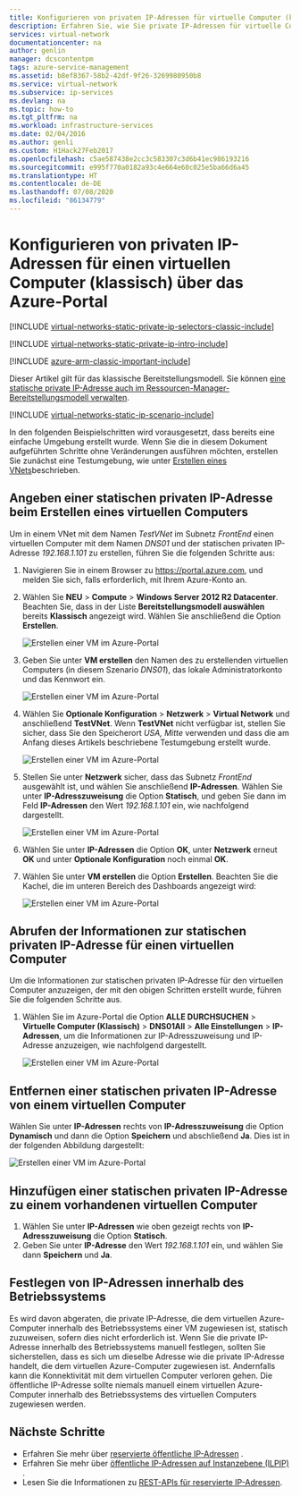 ```yaml
---
title: Konfigurieren von privaten IP-Adressen für virtuelle Computer (klassisch) – Azure-Portal | Microsoft-Dokumentation
description: Erfahren Sie, wie Sie private IP-Adressen für virtuelle Computer (klassisch) über das Azure-Portal konfigurieren.
services: virtual-network
documentationcenter: na
author: genlin
manager: dcscontentpm
tags: azure-service-management
ms.assetid: b8ef8367-58b2-42df-9f26-3269980950b8
ms.service: virtual-network
ms.subservice: ip-services
ms.devlang: na
ms.topic: how-to
ms.tgt_pltfrm: na
ms.workload: infrastructure-services
ms.date: 02/04/2016
ms.author: genli
ms.custom: H1Hack27Feb2017
ms.openlocfilehash: c5ae587438e2cc3c583307c3d6b41ec986193216
ms.sourcegitcommit: e995f770a0182a93c4e664e60c025e5ba66d6a45
ms.translationtype: HT
ms.contentlocale: de-DE
ms.lasthandoff: 07/08/2020
ms.locfileid: "86134779"
---
```

# <a name="configure-private-ip-addresses-for-a-virtual-machine-classic-using-the-azure-portal"></a>Konfigurieren von privaten IP-Adressen für einen virtuellen Computer (klassisch) über das Azure-Portal

[!INCLUDE [virtual-networks-static-private-ip-selectors-classic-include](../../includes/virtual-networks-static-private-ip-selectors-classic-include.md)]

[!INCLUDE [virtual-networks-static-private-ip-intro-include](../../includes/virtual-networks-static-private-ip-intro-include.md)]

[!INCLUDE [azure-arm-classic-important-include](../../includes/azure-arm-classic-important-include.md)]

Dieser Artikel gilt für das klassische Bereitstellungsmodell. Sie können [eine statische private IP-Adresse auch im Ressourcen-Manager-Bereitstellungsmodell verwalten](virtual-networks-static-private-ip-arm-pportal.md).

[!INCLUDE [virtual-networks-static-ip-scenario-include](../../includes/virtual-networks-static-ip-scenario-include.md)]

In den folgenden Beispielschritten wird vorausgesetzt, dass bereits eine einfache Umgebung erstellt wurde. Wenn Sie die in diesem Dokument aufgeführten Schritte ohne Veränderungen ausführen möchten, erstellen Sie zunächst eine Testumgebung, wie unter [Erstellen eines VNets](virtual-networks-create-vnet-classic-pportal.md)beschrieben.

## <a name="how-to-specify-a-static-private-ip-address-when-creating-a-vm"></a>Angeben einer statischen privaten IP-Adresse beim Erstellen eines virtuellen Computers
Um in einem VNet mit dem Namen *TestVNet* im Subnetz *FrontEnd* einen virtuellen Computer mit dem Namen *DNS01* und der statischen privaten IP-Adresse *192.168.1.101* zu erstellen, führen Sie die folgenden Schritte aus:

1. Navigieren Sie in einem Browser zu https://portal.azure.com, und melden Sie sich, falls erforderlich, mit Ihrem Azure-Konto an.
2. Wählen Sie **NEU** > **Compute** > **Windows Server 2012 R2 Datacenter**. Beachten Sie, dass in der Liste **Bereitstellungsmodell auswählen** bereits **Klassisch** angezeigt wird. Wählen Sie anschließend die Option **Erstellen**.
   
    ![Erstellen einer VM im Azure-Portal](./media/virtual-networks-static-ip-classic-pportal/figure01.png)
3. Geben Sie unter **VM erstellen** den Namen des zu erstellenden virtuellen Computers (in diesem Szenario *DNS01*), das lokale Administratorkonto und das Kennwort ein.
   
    ![Erstellen einer VM im Azure-Portal](./media/virtual-networks-static-ip-classic-pportal/figure02.png)
4. Wählen Sie **Optionale Konfiguration** > **Netzwerk** > **Virtual Network** und anschließend **TestVNet**. Wenn **TestVNet** nicht verfügbar ist, stellen Sie sicher, dass Sie den Speicherort *USA, Mitte* verwenden und dass die am Anfang dieses Artikels beschriebene Testumgebung erstellt wurde.
   
    ![Erstellen einer VM im Azure-Portal](./media/virtual-networks-static-ip-classic-pportal/figure03.png)
5. Stellen Sie unter **Netzwerk** sicher, dass das Subnetz *FrontEnd* ausgewählt ist, und wählen Sie anschließend **IP-Adressen**. Wählen Sie unter **IP-Adresszuweisung** die Option **Statisch**, und geben Sie dann im Feld **IP-Adressen** den Wert *192.168.1.101* ein, wie nachfolgend dargestellt.
   
    ![Erstellen einer VM im Azure-Portal](./media/virtual-networks-static-ip-classic-pportal/figure04.png)    
6. Wählen Sie unter **IP-Adressen** die Option **OK**, unter **Netzwerk** erneut **OK** und unter **Optionale Konfiguration** noch einmal **OK**.
7. Wählen Sie unter **VM erstellen** die Option **Erstellen**. Beachten Sie die Kachel, die im unteren Bereich des Dashboards angezeigt wird:
   
    ![Erstellen einer VM im Azure-Portal](./media/virtual-networks-static-ip-classic-pportal/figure05.png)

## <a name="how-to-retrieve-static-private-ip-address-information-for-a-vm"></a>Abrufen der Informationen zur statischen privaten IP-Adresse für einen virtuellen Computer
Um die Informationen zur statischen privaten IP-Adresse für den virtuellen Computer anzuzeigen, der mit den obigen Schritten erstellt wurde, führen Sie die folgenden Schritte aus.

1. Wählen Sie im Azure-Portal die Option **ALLE DURCHSUCHEN** > **Virtuelle Computer (Klassisch)**  > **DNS01All** > **Alle Einstellungen** > **IP-Adressen**, um die Informationen zur IP-Adresszuweisung und IP-Adresse anzuzeigen, wie nachfolgend dargestellt.
   
    ![Erstellen einer VM im Azure-Portal](./media/virtual-networks-static-ip-classic-pportal/figure06.png)

## <a name="how-to-remove-a-static-private-ip-address-from-a-vm"></a>Entfernen einer statischen privaten IP-Adresse von einem virtuellen Computer

Wählen Sie unter **IP-Adressen** rechts von **IP-Adresszuweisung** die Option **Dynamisch** und dann die Option **Speichern** und abschließend **Ja**. Dies ist in der folgenden Abbildung dargestellt:
   
![Erstellen einer VM im Azure-Portal](./media/virtual-networks-static-ip-classic-pportal/figure07.png)

## <a name="how-to-add-a-static-private-ip-address-to-an-existing-vm"></a>Hinzufügen einer statischen privaten IP-Adresse zu einem vorhandenen virtuellen Computer

1. Wählen Sie unter **IP-Adressen** wie oben gezeigt rechts von **IP-Adresszuweisung** die Option **Statisch**.
2. Geben Sie unter **IP-Adresse** den Wert *192.168.1.101* ein, und wählen Sie dann **Speichern** und **Ja**.

## <a name="set-ip-addresses-within-the-operating-system"></a>Festlegen von IP-Adressen innerhalb des Betriebssystems

Es wird davon abgeraten, die private IP-Adresse, die dem virtuellen Azure-Computer innerhalb des Betriebssystems einer VM zugewiesen ist, statisch zuzuweisen, sofern dies nicht erforderlich ist. Wenn Sie die private IP-Adresse innerhalb des Betriebssystems manuell festlegen, sollten Sie sicherstellen, dass es sich um dieselbe Adresse wie die private IP-Adresse handelt, die dem virtuellen Azure-Computer zugewiesen ist. Andernfalls kann die Konnektivität mit dem virtuellen Computer verloren gehen. Die öffentliche IP-Adresse sollte niemals manuell einem virtuellen Azure-Computer innerhalb des Betriebssystems des virtuellen Computers zugewiesen werden.

## <a name="next-steps"></a>Nächste Schritte
* Erfahren Sie mehr über [reservierte öffentliche IP-Adressen](virtual-networks-reserved-public-ip.md) .
* Erfahren Sie mehr über [öffentliche IP-Adressen auf Instanzebene (ILPIP)](virtual-networks-instance-level-public-ip.md) .
* Lesen Sie die Informationen zu [REST-APIs für reservierte IP-Adressen](https://msdn.microsoft.com/library/azure/dn722420.aspx).

